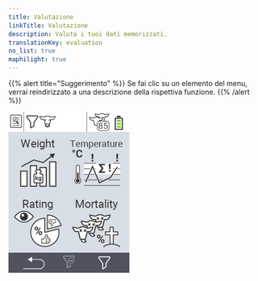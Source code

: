 ```yaml
---
title: Valutazione
linkTitle: Valutazione
description: Valuta i tuoi dati memorizzati.
translationKey: evaluation
no_list: true
maphilight: true
---
```

{{% alert title="Suggerimento" %}}
Se fai clic su un elemento del menu, verrai reindirizzato a una descrizione della rispettiva funzione.
{{% /alert %}}

<img src="images/evaluate.png" alt="Valutazione VitalControl" title="Valutazione" usemap="#workmap" class="maphilight" />

<map name="workmap">
  <area shape="rect" coords="3,40,116,160" alt="Peso" title="Valuta i tuoi dati memorizzati nella sezione Peso&#10;Clic del mouse: apri la documentazione" href="/it/docs/evaluation/weight/">
  <area shape="rect" coords="3,160,116,279" alt="Valutazione" title="Valuta i tuoi dati memorizzati nella sezione valutazione&#10;Clic del mouse: apri la documentazione" href="/it/docs/evaluation/rating/">

  <area shape="rect" coords="116,40,238,160" alt="Temperatura" title="Valuta i tuoi dati memorizzati nella sezione Temperatura&#10;Clic del mouse: apri la documentazione" href="/it/docs/evaluation/temperature/">
  <area shape="rect" coords="116,160,238,279" alt="Mortalità" title="Valuta i tuoi dati memorizzati nella sezione mortalità&#10;Clic del mouse: apri la documentazione" href="/it/docs/evaluation/mortality/">

  <area shape="rect" coords="150,282,238,319" alt="Filtro" title="Imposta un filtro&#10;Clic del mouse: alla documentazione" href="/it/docs/filter">
  <area shape="rect" coords="2,282,95,319" alt="Indietro" title="Torna indietro di un livello&#10;Clic del mouse: alla documentazione" href="/it/docs/menu/mainmenu/">
</map>
